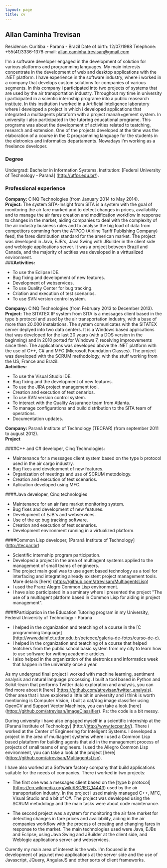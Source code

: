```yaml
---
layout: page
title: cv
---
```


## Allan Caminha Trevisan

Residence: Curitiba - Paraná - Brazil
Date of birth: 12/07/1988
Telephone: +55(41)3336-1378
email: allan.caminha.trevisan@gmail.com

I'm a software developer engaged in the development of solution for various platforms and programming languages.
My main interests concentrate in the development of web and desktop applications with the .NET platform. I have
experience in the software industry, where i worked in a company that develops custom solutions for companies
of various segments. In this company i participated into two projects of systems that are used by the air 
transportation industry. Throughout my time in university i participated in a scientic internship programe
into a public reasearch institute. In this institution i worked in a Artificial Inteligence laboratory where
i developed a project in which i developed applications that integrated a multiagents plataform with a 
project manah=gement system. In university i also participated in the tutoring educational programe. This
programe was about the development of activities related to teatching, research and extension. One of the 
projects developed at the time was the elaboration of a course in the C programming language for the
students in the eletronics and informatics departaments. Nowadays i'm working as a freelance developer.

### Degree
Undergrad: Bachelor in Information Systems.
Institution: [Federal University of Technology - Paraná] (http://utfpr.edu.br/).

### Professional experience

**Company:** CINQ Technologies (from January 2014 to May 2014).  
**Project:** The system SITA-Insight from SITA is a system with the goal of monitoring the air fare
marked and to detect changes in prices, availability and to manage the air fares creation and 
modification workflow in response to changes in the market, aiding companies to deal with the 
complexity of the air industry business rules and to analyse the big load of data from competitors
comming from the ATPCO (Airline Tariff Publishing Company) feed, the fares distribution standard
for the american market. The project was developed in Java, EJB's, Java Swing with JBuilder in the
client side and weblogic applications server. It was a project between Brazil and Canada, and the
majority of actities was developed in a virttualized environment.  
###**Activities:**  
- To use the Eclipse IDE.  
- Bug fixing and development of new features.  
- Development of webservices.  
- To use Quality Center for bug tracking.  
- Criation and execution of test scenarios.  
- To use SVN version control system.

**Company:** CINQ Technologies (from February 2013 to December 2013).  
**Project:** The SITATEX IP system from SITA is a messages client based in the type b protocol and
used by the air transportation industry, with a base of more than 20.000 instalations. The system
comunicates with the SITATEX server deplyed into two data centers. It is a Windows based applications
that was developed for the last 20 years (with a DOS version in the beginning) and in 2010 ported 
for Windows 7, receiving improovements since then. The applications was developed above the .NET
platform with the use of C++, C# and MFC (Microsoft Foundation Classes). The project was developed
with the SCRUM methodology, with the stuff working from the US, France and Brazil.  
**Activities:**  
- To use the Visual Studio IDE.  
- Bug fixing and the development of new features.  
- To use the JIRA project management tool.  
- Creation and execution of test cenarios.  
- To use SVN version control system.  
- To interact with the Quality Assurance team from Atlanta.  
- To manage configurations and build distribution to the SITA team of operations.  
- Documentation updates.

**Company:** Paraná Institute of Technology (TECPAR) (from september 2011 to august 2012).  
**Project**





####C++ and C# developer, Cinq Technologies:
- Maintenance for a messages client system based on the type b protocol used in the air cargo industry.
- Bug fixes and development of new features.
- Organization of meetings and use of SCRUM metodology.
- Creation and execution of test scenarios.
- Aplication developed using MFC.

####Java developer, Cinq technologies
- Maintenance for an air fare market monitoring system.
- Bug fixes and development of new features.
- Development of EJB's and webservices.
- Use of the qc bug tracking software.
- Creation and execution of test scenarios.
- Development environment running in a virtualized platform.

####Common Lisp developer, [Paraná Institute of Technology] (http://tecpar.br)
- Scientific internship program participation.
- Developed a project in the area of multiagent systems applied to the management of
small teams of engineers.
- The project main goal was to use agent based technology as a tool for interfacing 
and integrating already existent project management tools. More details [here] (https://github.com/atrevisan/MultiagentsLisp)
- I used the Franz Alegro Common Lisp environment.
- I have also participated in a seminary where i presented the project "The use of a multiagent platform based in 
Common Lisp for aiding in project management".

####Participation in the Education Tutoring program in my University, Federal University of Technology - Paraná
- I helped in the organization and teatching of a course in the [C programming language] (http://www.dainf.ct.utfpr.edu.br/petcoce/galeria-de-fotos/curso-de-c).
- I helped in the organization and teatching of a course that helped teatchers from the public school basic system
from my city to learn how to use software for writing academic articles.
- I also helped in the organization of the eletronics and informatics week that happen in the university once a year.


As my undergrad final project i worked with machine learning, sentiment analysis and natural language processing. I built a tool based in Python and Scikit-learn that performs Twitter data exploration and analysis, you can find more about it [here] (https://github.com/atrevisan/twitter_analysis). Other area that i have explored a little bit in university and i think is worth mentioning is Computer Vision, i built a cat/dog image classifier using OpenCV and Support Vector Machines, you can take a look [here] (https://github.com/atrevisan/ImageClassifier). Ps: the code is a bit messy.

During university i have also engaged myself in a scientific internship at the [Paraná Institute of Technology] (http://http://www.tecpar.br/). There i worked at the Center of Engineering for Inteligent Systems. I developed a project in the area of multiagent systems where i used a Common Lisp based plataform for building agents that aid in the management process of projects of small teams of engineers. I used the Allegro Common Lisp environment, you can take a look at the project [here] (https://github.com/atrevisan/MultiagentsLisp). 

I have also worked at a Software factory company that build applications suitable for the needs of companies. There i worked in two projects:

- The first one was a messages client based on the [type b protocol] (https://en.wikipedia.org/wiki/ISO/IEC_14443) used by the air transportation industry. In the project i used mainly managed C++, MFC, Visual Studio and a bit of C#. The project was developed using the SCRUM metodology and the main tasks were about code maintenance.

- The second project was a system for monitoring the air fare market for detecting changes in fare prices and availability, aiding in the air companies workflow with the process of creating and changing fares in response to the market. The main technologies used were Java, EJBs and Eclipse, using Java Swing and JBuilder at the client side, and Weblogic applications server and webservices.
 
Curently my main area of interest is the web. I'm focused in the development of asp.net mvc applications at the server side and the use of Javascript, JQuery, AngularJS and other sorts of client frameworks.
